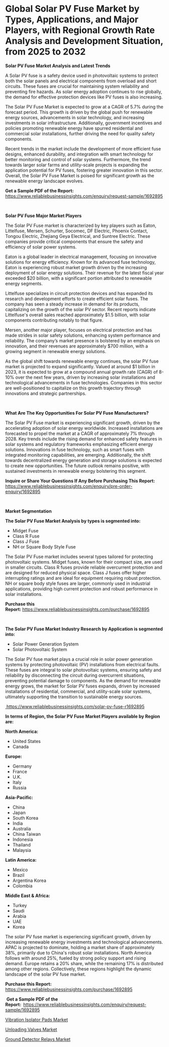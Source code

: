 <p><h1>Global Solar PV Fuse Market by Types, Applications, and Major Players, with Regional Growth Rate Analysis and Development Situation, from 2025 to 2032</h1></p><p><strong>Solar PV Fuse Market Analysis and Latest Trends</strong></p>
<p><p>A Solar PV fuse is a safety device used in photovoltaic systems to protect both the solar panels and electrical components from overload and short circuits. These fuses are crucial for maintaining system reliability and preventing fire hazards. As solar energy adoption continues to rise globally, the demand for effective protection devices like PV fuses is also increasing.</p><p>The Solar PV Fuse Market is expected to grow at a CAGR of 5.7% during the forecast period. This growth is driven by the global push for renewable energy sources, advancements in solar technology, and increasing investments in solar infrastructure. Additionally, government incentives and policies promoting renewable energy have spurred residential and commercial solar installations, further driving the need for quality safety components.</p><p>Recent trends in the market include the development of more efficient fuse designs, enhanced durability, and integration with smart technology for better monitoring and control of solar systems. Furthermore, the trend towards larger solar farms and utility-scale projects is expanding the application potential for PV fuses, fostering greater innovation in this sector. Overall, the Solar PV Fuse Market is poised for significant growth as the renewable energy landscape evolves.</p></p>
<p><strong>Get a Sample PDF of the Report:&nbsp;</strong> <a href="https://www.reliablebusinessinsights.com/enquiry/request-sample/1692895?utm_campaign=1847&utm_medium=2&utm_source=Github&utm_content=ia&utm_term=08012025&utm_id=solar-pv-fuse">https://www.reliablebusinessinsights.com/enquiry/request-sample/1692895</a></p>
<p>&nbsp;</p>
<p><strong>Solar PV Fuse Major Market Players</strong></p>
<p><p>The Solar PV Fuse market is characterized by key players such as Eaton, Littelfuse, Mersen, Schurter, Socomec, DF Electric, Phoenix Contact, Tongou Electric, Zhejiang Geya Electrical, and Suntree Electric. These companies provide critical components that ensure the safety and efficiency of solar power systems.</p><p>Eaton is a global leader in electrical management, focusing on innovative solutions for energy efficiency. Known for its advanced fuse technology, Eaton is experiencing robust market growth driven by the increasing deployment of solar energy solutions. Their revenue for the latest fiscal year exceeded $20 billion, with a significant portion attributed to renewable energy segments.</p><p>Littelfuse specializes in circuit protection devices and has expanded its research and development efforts to create efficient solar fuses. The company has seen a steady increase in demand for its products, capitalizing on the growth of the solar PV sector. Recent reports indicate Littelfuse's overall sales reached approximately $1.5 billion, with solar components contributing notably to that figure.</p><p>Mersen, another major player, focuses on electrical protection and has made strides in solar safety solutions, enhancing system performance and reliability. The company’s market presence is bolstered by an emphasis on innovation, and their revenues are approximately $700 million, with a growing segment in renewable energy solutions.</p><p>As the global shift towards renewable energy continues, the solar PV fuse market is projected to expand significantly. Valued at around $1 billion in 2023, it is expected to grow at a compound annual growth rate (CAGR) of 8-10% over the next few years, driven by increasing solar installations and technological advancements in fuse technologies. Companies in this sector are well-positioned to capitalize on this growth trajectory through innovations and strategic partnerships.</p></p>
<p>&nbsp;</p>
<p><strong>What Are The Key Opportunities For Solar PV Fuse Manufacturers?</strong></p>
<p><p>The Solar PV Fuse market is experiencing significant growth, driven by the accelerating adoption of solar energy worldwide. Increased installations are forecasted to propel the market at a CAGR of approximately 7% through 2028. Key trends include the rising demand for enhanced safety features in solar systems and regulatory frameworks emphasizing efficient energy solutions. Innovations in fuse technology, such as smart fuses with integrated monitoring capabilities, are emerging. Additionally, the shift towards decentralized energy generation and storage solutions is expected to create new opportunities. The future outlook remains positive, with sustained investments in renewable energy bolstering this segment.</p></p>
<p><strong>Inquire or Share Your Questions If Any Before Purchasing This Report:</strong> <a href="https://www.reliablebusinessinsights.com/enquiry/pre-order-enquiry/1692895?utm_campaign=1847&utm_medium=2&utm_source=Github&utm_content=ia&utm_term=08012025&utm_id=solar-pv-fuse">https://www.reliablebusinessinsights.com/enquiry/pre-order-enquiry/1692895</a></p>
<p>&nbsp;</p>
<p><strong>Market Segmentation</strong></p>
<p><strong>The Solar PV Fuse Market Analysis by types is segmented into:</strong></p>
<p><ul><li>Midget Fuse</li><li>Class R Fuse</li><li>Class J Fuse</li><li>NH or Square Body Style Fuse</li></ul></p>
<p><p>The Solar PV Fuse market includes several types tailored for protecting photovoltaic systems. Midget fuses, known for their compact size, are used in smaller circuits. Class R fuses provide reliable overcurrent protection and are designed for reduced physical space. Class J fuses offer higher interrupting ratings and are ideal for equipment requiring robust protection. NH or square body style fuses are larger, commonly used in industrial applications, providing high current protection and robust performance in solar installations.</p></p>
<p><strong>Purchase this Report:&nbsp;</strong><a href="https://www.reliablebusinessinsights.com/purchase/1692895?utm_campaign=1847&utm_medium=2&utm_source=Github&utm_content=ia&utm_term=08012025&utm_id=solar-pv-fuse">https://www.reliablebusinessinsights.com/purchase/1692895</a></p>
<p>&nbsp;</p>
<p><strong>The Solar PV Fuse Market Industry Research by Application is segmented into:</strong></p>
<p><ul><li>Solar Power Generation System</li><li>Solar Photovoltaic System</li></ul></p>
<p><p>The Solar PV fuse market plays a crucial role in solar power generation systems by protecting photovoltaic (PV) installations from electrical faults. These fuses are integral to solar photovoltaic systems, ensuring safety and reliability by disconnecting the circuit during overcurrent situations, preventing potential damage to components. As the demand for renewable energy grows, the market for Solar PV fuses expands, driven by increased installations of residential, commercial, and utility-scale solar systems, ultimately supporting the transition to sustainable energy sources.</p></p>
<p><a href="https://www.reliablebusinessinsights.com/solar-pv-fuse-r1692895?utm_campaign=1847&utm_medium=2&utm_source=Github&utm_content=ia&utm_term=08012025&utm_id=solar-pv-fuse">&nbsp;https://www.reliablebusinessinsights.com/solar-pv-fuse-r1692895</a></p>
<p><strong>In terms of Region, the Solar PV Fuse Market Players available by Region are:</strong></p>
<p>
    <p> <strong> North America: </strong>
        <ul>
            <li>United States</li>
            <li>Canada</li>
        </ul>
        </p> 
    <p> <strong> Europe: </strong>
        <ul>
            <li>Germany</li>
            <li>France</li>
            <li>U.K.</li>
            <li>Italy</li>
            <li>Russia</li>
        </ul>
        </p> 
    <p> <strong> Asia-Pacific: </strong>
        <ul>
            <li>China</li>
            <li>Japan</li>
            <li>South Korea</li>
            <li>India</li>
            <li>Australia</li>
            <li>China Taiwan</li>
            <li>Indonesia</li>
            <li>Thailand</li>
            <li>Malaysia</li>
        </ul>
        </p> 
    <p> <strong> Latin America: </strong>
        <ul>
            <li>Mexico</li>
            <li>Brazil</li>
            <li>Argentina Korea</li>
            <li>Colombia</li>
        </ul>
        </p> 
    <p> <strong> Middle East & Africa: </strong>
        <ul>
            <li>Turkey</li>
            <li>Saudi</li>
            <li>Arabia</li>
            <li>UAE</li>
            <li>Korea</li>
        </ul>
    </p>
    </p>
<p><p>The solar PV fuse market is experiencing significant growth, driven by increasing renewable energy investments and technological advancements. APAC is projected to dominate, holding a market share of approximately 38%, primarily due to China's robust solar installations. North America follows with around 25%, fueled by strong policy support and rising demand. Europe retains a 20% share, while the remaining 17% is distributed among other regions. Collectively, these regions highlight the dynamic landscape of the solar PV fuse market.</p></p>
<p><strong>Purchase this Report: </strong><a href="https://www.reliablebusinessinsights.com/purchase/1692895?utm_campaign=1847&utm_medium=2&utm_source=Github&utm_content=ia&utm_term=08012025&utm_id=solar-pv-fuse">https://www.reliablebusinessinsights.com/purchase/1692895</a></p>
<p>&nbsp;<strong>Get a Sample PDF of the Report:&nbsp;&nbsp;</strong><a href="https://www.reliablebusinessinsights.com/enquiry/request-sample/1692895?utm_campaign=1847&utm_medium=2&utm_source=Github&utm_content=ia&utm_term=08012025&utm_id=solar-pv-fuse">https://www.reliablebusinessinsights.com/enquiry/request-sample/1692895</a></p>
<p><strong></strong></p>
<p><p><a href="https://github.com/chaturberville8181/Market-Research-Report-List-1/blob/main/vibration-isolator-pads-market.md?utm_campaign=1847&utm_medium=2&utm_source=Github&utm_content=ia&utm_term=08012025&utm_id=solar-pv-fuse">Vibration Isolator Pads Market</a></p><p><a href="https://github.com/oliveroste6/Market-Research-Report-List-1/blob/main/unloading-valves-market.md?utm_campaign=1847&utm_medium=2&utm_source=Github&utm_content=ia&utm_term=08012025&utm_id=solar-pv-fuse">Unloading Valves Market</a></p><p><a href="https://github.com/carendesrochers299/Market-Research-Report-List-1/blob/main/ground-detector-relays-market.md?utm_campaign=1847&utm_medium=2&utm_source=Github&utm_content=ia&utm_term=08012025&utm_id=solar-pv-fuse">Ground Detector Relays Market</a></p></p>